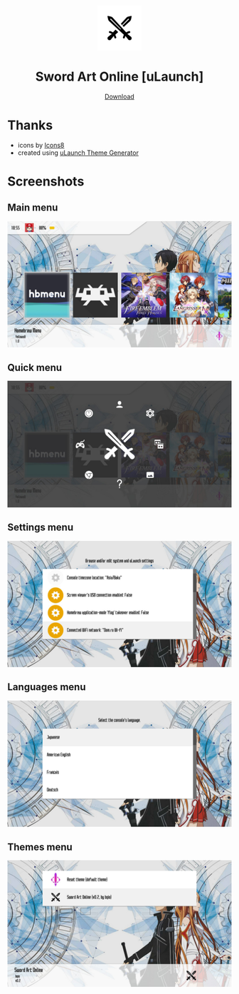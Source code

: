 <p align="center">
  <img width="100" height="100" src="Icon.png">
</p>
<h1 align="center">Sword Art Online [uLaunch]</h1>
<p align="center">
  <a href="https://github.com/bqio/ulaunch-sao/releases">Download</a>
</p>

# Thanks
* icons by <a target="_blank" href="https://icons8.com">Icons8</a>
* created using [uLaunch Theme Generator](https://bqio.ru/ulaunch-theme-generator)

# Screenshots

## Main menu
![Main menu](screenshots/MainMenu.jpg)

## Quick menu
![Quick menu](screenshots/QuickMenu.jpg)

## Settings menu
![Settings menu](screenshots/SettingsMenu.jpg)

## Languages menu
![Languages menu](screenshots/LanguagesMenu.jpg)

## Themes menu
![Themes menu](screenshots/ThemesMenu.jpg)
